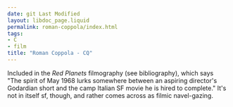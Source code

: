 ```yaml
---
date: git Last Modified
layout: libdoc_page.liquid
permalink: roman-coppola/index.html
tags:
- C
- film
title: "Roman Coppola - CQ"
---
```


Included in the _Red  Planets_ filmography (see bibliography), which says "The spirit of May 1968 lurks somewhere  between an aspiring director's Godardian short and the camp Italian SF movie he  is hired to complete." It's not in itself sf, though, and rather comes across as  filmic navel-gazing.